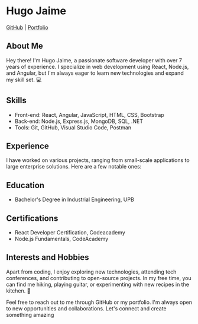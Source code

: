 # Hugo Jaime
[GitHub](https://github.com/hugojaimeb) | [Portfolio](https://hugojaime-portafolio.web.app/)

## About Me
Hey there! I'm Hugo Jaime, a passionate software developer with over 7 years of experience. I specialize in web development using React, Node.js, and Angular, but I'm always eager to learn new technologies and expand my skill set. 💻

## Skills
- Front-end: React, Angular, JavaScript, HTML, CSS, Bootstrap
- Back-end: Node.js, Express.js, MongoDB, SQL, .NET
- Tools: Git, GitHub, Visual Studio Code, Postman

## Experience
I have worked on various projects, ranging from small-scale applications to large enterprise solutions. Here are a few notable ones:


## Education
- Bachelor's Degree in Industrial Engineering, UPB

## Certifications
- React Developer Certification, Codeacademy
- Node.js Fundamentals, CodeAcademy

## Interests and Hobbies
Apart from coding, I enjoy exploring new technologies, attending tech conferences, and contributing to open-source projects. In my free time, you can find me hiking, playing guitar, or experimenting with new recipes in the kitchen. 🚀

Feel free to reach out to me through GitHub or my portfolio. I'm always open to new opportunities and collaborations. Let's connect and create something amazing
